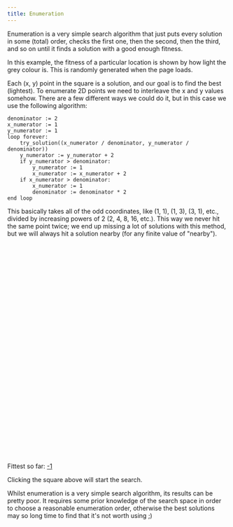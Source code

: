 ```yaml
---
title: Enumeration
---
```

Enumeration is a very simple search algorithm that just puts every solution in some (total) order, checks the first one, then the second, then the third, and so on until it finds a solution with a good enough fitness.

In this example, the fitness of a particular location is shown by how light the grey colour is. This is randomly generated when the page loads.

Each (x, y) point in the square is a solution, and our goal is to find the best (lightest). To enumerate 2D points we need to interleave the x and y values somehow. There are a few different ways we could do it, but in this case we use the following algorithm:

```
denominator := 2
x_numerator := 1
y_numerator := 1
loop forever:
    try_solution((x_numerator / denominator, y_numerator / denominator))
    y_numerator := y_numerator + 2
    if y_numerator > denominator:
        y_numerator := 1
        x_numerator := x_numerator + 2
    if x_numerator > denominator:
        x_numerator := 1
        denominator := denominator * 2
end loop
```

This basically takes all of the odd coordinates, like (1, 1), (1, 3), (3, 1), etc., divided by increasing powers of 2 (2, 4, 8, 16, etc.). This way we never hit the same point twice; we end up missing a lot of solutions with this method, but we will always hit a solution nearby (for any finite value of "nearby").

<div id="enum_playfield" style="width: 500px; height: 500px;"></div>
<span>Fittest so far: <a href="#" id="enum_fitness_display">-1</a></span>

<script src="/js/jquery.js"></script>
<script src="/js/jquery_svg.js"></script>
<script src="/js/underscore.js"></script>
<script src="/js/optimisation/enum.js"></script>

Clicking the square above will start the search.

Whilst enumeration is a very simple search algorithm, its results can be pretty poor. It requires some prior knowledge of the search space in order to choose a reasonable enumeration order, otherwise the best solutions may so long time to find that it's not worth using ;)

